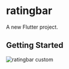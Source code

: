 # ratingbar

A new Flutter project.

## Getting Started
![ratingbar custom](https://github.com/sunil-singh-chaudhary/custom_ratingBar_flutter/assets/10194731/3b9f0752-2908-492d-93e5-2d97f1d59256)
